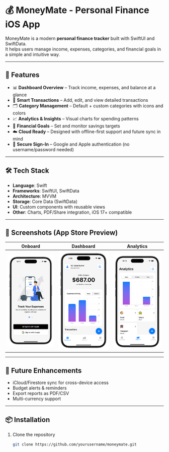 # 💰 MoneyMate - Personal Finance iOS App

MoneyMate is a modern **personal finance tracker** built with SwiftUI and SwiftData.  
It helps users manage income, expenses, categories, and financial goals in a simple and intuitive way.

---

## 🚀 Features

- 📊 **Dashboard Overview** – Track income, expenses, and balance at a glance  
- 🧾 **Smart Transactions** – Add, edit, and view detailed transactions  
- 🗂 **Category Management** – Default + custom categories with icons and colors  
- 📈 **Analytics & Insights** – Visual charts for spending patterns  
- 🎯 **Financial Goals** – Set and monitor savings targets  
- ☁️ **Cloud Ready** – Designed with offline-first support and future sync in mind  
- 🔐 **Secure Sign-In** – Google and Apple authentication (no username/password needed)  

---

## 🛠️ Tech Stack

- **Language**: Swift  
- **Frameworks**: SwiftUI, SwiftData  
- **Architecture**: MVVM  
- **Storage**: Core Data (SwiftData)  
- **UI**: Custom components with reusable views  
- **Other**: Charts, PDF/Share integration, iOS 17+ compatible  

---

## 📸 Screenshots (App Store Preview)

| Onboard | Dashboard | Analytics |
|-----------|----------------|-----------|
| ![Dashboard](assets/onboard.png) | ![Add](assets/dashboard.png) | ![Analytics](assets/analytics.png) 
---

## 🔮 Future Enhancements

- iCloud/Firestore sync for cross-device access  
- Budget alerts & reminders  
- Export reports as PDF/CSV  
- Multi-currency support  

---

## 📦 Installation

1. Clone the repository  
   ```bash
   git clone https://github.com/yourusername/moneymate.git
